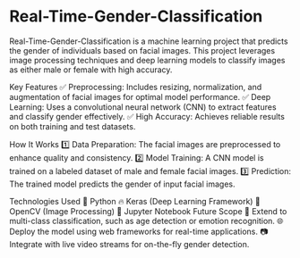 # Real-Time-Gender-Classification
Real-Time-Gender-Classification is a machine learning project that predicts the gender of individuals based on facial images. This project leverages image processing techniques and deep learning models to classify images as either male or female with high accuracy.

Key Features
✅ Preprocessing: Includes resizing, normalization, and augmentation of facial images for optimal model performance.
✅ Deep Learning: Uses a convolutional neural network (CNN) to extract features and classify gender effectively.
✅ High Accuracy: Achieves reliable results on both training and test datasets.

How It Works
1️⃣ Data Preparation: The facial images are preprocessed to enhance quality and consistency.
2️⃣ Model Training: A CNN model is trained on a labeled dataset of male and female facial images.
3️⃣ Prediction: The trained model predicts the gender of input facial images.

Technologies Used
🐍 Python
🔥 Keras (Deep Learning Framework)
🎥 OpenCV (Image Processing)
📓 Jupyter Notebook
Future Scope
🚀 Extend to multi-class classification, such as age detection or emotion recognition.
🌐 Deploy the model using web frameworks for real-time applications.
📷 Integrate with live video streams for on-the-fly gender detection.

